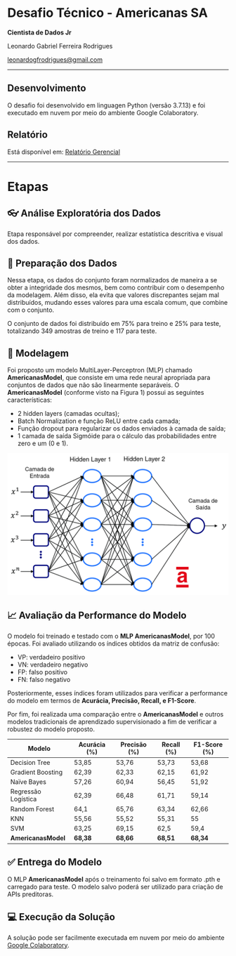 # Desafio Técnico - Americanas SA
**Cientista de Dados Jr**

Leonardo Gabriel Ferreira Rodrigues

leonardogfrodrigues@gmail.com

__________________
## Desenvolvimento
O desafio foi desenvolvido em linguagen Python (versão 3.7.13) e foi executado em nuvem por meio do ambiente Google Colaboratory.

## Relatório
Está disponível em: [Relatório Gerencial](https://github.com/leonardogfrodrigues/desafio-tecnico/blob/main/Relat%C3%B3rio.pdf)

__________________
# Etapas

## :eyeglasses: Análise Exploratória dos Dados
Etapa responsável por compreender, realizar estatística descritiva e visual dos dados.

## :game_die: Preparação dos Dados
Nessa etapa, os dados do conjunto foram normalizados de maneira a se obter a integridade dos mesmos, bem como contribuir com o desempenho da modelagem. Além disso, ela evita que valores discrepantes sejam mal distribuídos, mudando esses valores para uma escala comum, que combine com o conjunto.

O conjunto de dados foi distribuído em 75% para treino e 25% para teste, totalizando 349 amostras de treino e 117 para teste. 

## :memo: Modelagem
Foi proposto um modelo MultiLayer-Perceptron (MLP) chamado **AmericanasModel**, que consiste em uma rede neural apropriada para conjuntos de dados que não são linearmente separáveis. O **AmericanasModel** (conforme visto na Figura 1) possui as seguintes características:

- 2 hidden layers (camadas ocultas);
- Batch Normalization e função ReLU entre cada camada;
- Função dropout para regularizar os dados enviados à camada de saída;
- 1 camada de saída Sigmóide para o cálculo das probabilidades entre zero e um (0 e 1).

<img src="https://github.com/leonardogfrodrigues/desafio-tecnico/blob/main/figuras/AmericanasModel.png" width="620">


## :chart_with_upwards_trend: Avaliação da Performance do Modelo
O modelo foi treinado e testado com o **MLP AmericanasModel**, por 100 épocas. Foi avaliado utilizando os índices obtidos da matriz de confusão:

- VP: verdadeiro positivo
- VN: verdadeiro negativo
- FP: falso positivo
- FN: falso negativo

Posteriormente, esses índices foram utilizados para verificar a performance do modelo em termos de **Acurácia, Precisão, Recall, e F1-Score**.

Por fim, foi realizada uma comparação entre o **AmericanasModel** e outros modelos tradicionais de aprendizado supervisionado a fim de verificar a robustez do modelo proposto.

| Modelo              | Acurácia (%) | Precisão (%) | Recall (%) | F1-Score (%)  |
|---------------------|--------------|--------------|------------|---------------|
| Decision Tree       | 53,85        | 53,76        | 53,73      | 53,68         |   
| Gradient Boosting   | 62,39        | 62,33        | 62,15      | 61,92         |   
| Naïve Bayes         | 57,26        | 60,94        | 56,45      | 51,92         |   
| Regressão Logística | 62,39        | 66,48        | 61,71      | 59,14         |   
| Random Forest       | 64,1         | 65,76        | 63,34      | 62,66         |   
| KNN                 | 55,56        | 55,52        | 55,31      | 55            |   
| SVM   | 63,25        | 69,15        | 62,5       | 59,4          |   
| **AmericanasModel**     | **68,38**        | **68,66**        | **68,51**      | **68,34**         |   
 

## :white_check_mark: Entrega do Modelo
O MLP **AmericanasModel** após o treinamento foi salvo em formato .pth e carregado para teste. 
O modelo salvo poderá ser utilizado para criação de APIs preditoras. 

## :computer:  Execução da Solução
A solução pode ser facilmente executada em nuvem por meio do ambiente [Google Colaboratory](https://github.com/leonardogfrodrigues/desafio-tecnico/blob/main/desafio.ipynb). 
